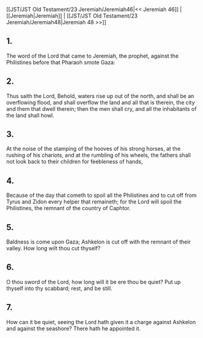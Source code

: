 [[JST/JST Old Testament/23 Jeremiah/Jeremiah46|<< Jeremiah 46]] | [[Jeremiah|Jeremiah]] | [[JST/JST Old Testament/23 Jeremiah/Jeremiah48|Jeremiah 48 >>]]
## 1.
The word of the Lord that came to Jeremiah, the prophet, against the Philistines before that Pharaoh smote Gaza:
## 2.
Thus saith the Lord, Behold, waters rise up out of the north, and shall be an overflowing flood, and shall overflow the land and all that is therein, the city and them that dwell therein; then the men shall cry, and all the inhabitants of the land shall howl.
## 3.
At the noise of the stamping of the hooves of his strong horses, at the rushing of his chariots, and at the rumbling of his wheels, the fathers shall not look back to their children for feebleness of hands,
## 4.
Because of the day that cometh to spoil all the Philistines and to cut off from Tyrus and Zidon every helper that remaineth; for the Lord will spoil the Philistines, the remnant of the country of Caphtor.
## 5.
Baldness is come upon Gaza; Ashkelon is cut off with the remnant of their valley. How long wilt thou cut thyself?
## 6.
O thou sword of the Lord, how long will it be ere thou be quiet? Put up thyself into thy scabbard; rest, and be still.
## 7.
How can it be quiet, seeing the Lord hath given it a charge against Ashkelon and against the seashore? There hath he appointed it.

